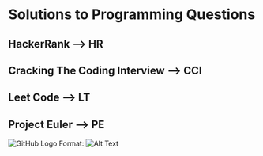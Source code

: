 # Solutions to Programming Questions

## HackerRank --> HR
## Cracking The Coding Interview --> CCI
## Leet Code --> LT
## Project Euler --> PE

![GitHub Logo](/images/logo.png)
Format: ![Alt Text](url)
